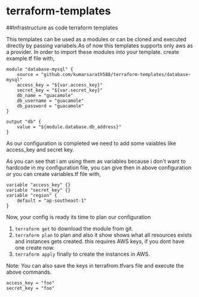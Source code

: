 # terraform-templates

##Infrastructure as code terraform templates


This templates can be used as a modules or can be cloned and executed directly by passing variabels.As of now this templates supports only aws as a provider. In order to import these modules into your template. create example.tf file with,

    module "database-mysql" {
        source = "github.com/kumarsarath588/terraform-templates/database-mysql"
        access_key = "${var.access_key}"
        secret_key = "${var.secret_key}"
        db_name = "guacamole"
        db_username = "guacamole"
        db_password = "guacamole"
    }
    
    output "db" {
        value = "${module.database.db_address}"
    }

As our configuration is completed we need to add some vaiables like access_key and secret key.

As you can see that i am using them as variables because i don't want to hardcode in my configuration file, you can give then in above configuration or you can create variables.tf file with,

    variable "access_key" {}
    variable "secret_key" {}
    variable "region" {
        default = "ap-southeast-1"
    }

Now, your config is ready its time to plan our configuration

1. `terraform get` to download the module from git.
2. `terraform plan` to plan and also it show shows what all resources exists and instances gets created. this requires AWS   keys, if you dont have one create now.
3. `terraform apply` finally to create the instances in AWS.

Note: You can also save the keys in terrafrom.tfvars file and execute the above commands.

    access_key = "foo"
    secret_key = "foo"

